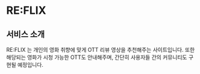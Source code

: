 # RE:FLIX
## 서비스 소개
RE:FLIX 는 개인의 영화 취향에 맞게 OTT 리뷰 영상을 추천해주는 사이트입니다.
또한 해당되는 영화가 시청 가능한 OTT도 안내해주며, 간단히 사용자들 간의 커뮤니티도 구현될 예정입니다.

